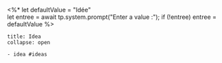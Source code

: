  <%*
let defaultValue = "Idée"  
let entree = await tp.system.prompt("Enter a value :");
if (!entree) entree = defaultValue
%>

`````ad-attention
title: Idea
collapse: open

- idea #ideas 

`````
